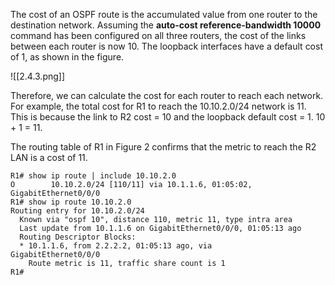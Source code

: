 The cost of an OSPF route is the accumulated value from one router to the destination network. Assuming the **auto-cost reference-bandwidth 10000** command has been configured on all three routers, the cost of the links between each router is now 10. The loopback interfaces have a default cost of 1, as shown in the figure.

![[2.4.3.png]]

Therefore, we can calculate the cost for each router to reach each network. For example, the total cost for R1 to reach the 10.10.2.0/24 network is 11. This is because the link to R2 cost = 10 and the loopback default cost = 1. 10 + 1 = 11.

The routing table of R1 in Figure 2 confirms that the metric to reach the R2 LAN is a cost of 11.

```
R1# show ip route | include 10.10.2.0
O        10.10.2.0/24 [110/11] via 10.1.1.6, 01:05:02, GigabitEthernet0/0/0
R1# show ip route 10.10.2.0
Routing entry for 10.10.2.0/24  
  Known via "ospf 10", distance 110, metric 11, type intra area  
  Last update from 10.1.1.6 on GigabitEthernet0/0/0, 01:05:13 ago  
  Routing Descriptor Blocks:  
  * 10.1.1.6, from 2.2.2.2, 01:05:13 ago, via GigabitEthernet0/0/0      
	Route metric is 11, traffic share count is 1
R1#
```
